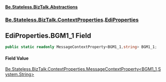 #### [Be.Stateless.BizTalk.Abstractions](README.md 'README')
### [Be.Stateless.BizTalk.ContextProperties](Be.Stateless.BizTalk.ContextProperties.md 'Be.Stateless.BizTalk.ContextProperties').[EdiProperties](EdiProperties.md 'Be.Stateless.BizTalk.ContextProperties.EdiProperties')

## EdiProperties.BGM1_1 Field

```csharp
public static readonly MessageContextProperty<BGM1_1,string> BGM1_1;
```

#### Field Value
[Be.Stateless.BizTalk.ContextProperties.MessageContextProperty&lt;](MessageContextProperty_T,TR_.md 'Be.Stateless.BizTalk.ContextProperties.MessageContextProperty<T,TR>')[BGM1_1](BGM1_1.md 'EDI.BGM1_1')[,](MessageContextProperty_T,TR_.md 'Be.Stateless.BizTalk.ContextProperties.MessageContextProperty<T,TR>')[System.String](https://docs.microsoft.com/en-us/dotnet/api/System.String 'System.String')[&gt;](MessageContextProperty_T,TR_.md 'Be.Stateless.BizTalk.ContextProperties.MessageContextProperty<T,TR>')